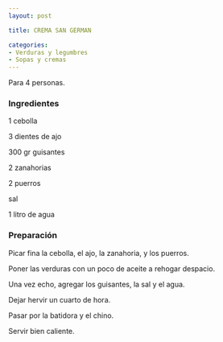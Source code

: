 ```yaml
---
layout: post

title: CREMA SAN GERMAN

categories:
- Verduras y legumbres
- Sopas y cremas
---
```

Para 4 personas.

<h3>Ingredientes</h3>
1 cebolla

3 dientes de ajo

300 gr guisantes

2 zanahorias

2 puerros

sal

1 litro de agua

<h3>Preparación</h3>
Picar fina la cebolla, el ajo, la zanahoria, y los puerros.

Poner las verduras con un poco de aceite a rehogar despacio.

Una vez echo, agregar los guisantes, la sal y el agua.

Dejar hervir un cuarto de hora.

Pasar por la batidora y el chino.

Servir bien caliente.